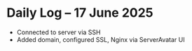 # Daily Log – 17 June 2025

- Connected to server via SSH
- Added domain, configured SSL, Nginx via ServerAvatar UI
